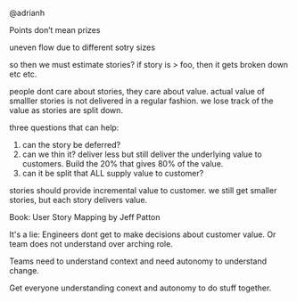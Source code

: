 @adrianh

Points don’t mean prizes

uneven flow due to different sotry sizes 

so then we must estimate stories? if story is > foo, then it gets broken down etc etc.

people dont care about stories, they care about value. actual value of smalller stories is not delivered in a regular fashion. we lose track of the value as stories are split down.

three questions that can help:

1. can the story be deferred?
2. can we thin it? deliver less but still deliver the underlying value to customers. Build the 20% that gives 80% of the value.
3. can it be split that ALL supply value to customer?

stories should provide incremental value to customer.
we still get smaller stories, but each story delivers value.

Book: User Story Mapping
by Jeff Patton

It's a lie: Engineers dont get to make decisions about customer value. Or team does not understand over arching role.

Teams need to understand context and need autonomy to understand change.

Get everyone understanding conext and autonomy to do stuff together.


